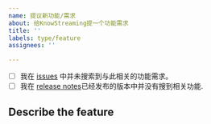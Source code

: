 ```yaml
---
name: 提议新功能/需求
about: 给KnowStreaming提一个功能需求
title: ''
labels: type/feature
assignees: ''

---
```


- [ ] 我在 [issues](https://github.com/didi/KnowStreaming/issues) 中并未搜索到与此相关的功能需求。
- [ ] 我在 [release notes](https://github.com/didi/KnowStreaming/releases)已经发布的版本中并没有搜到相关功能.

## Describe the feature
<!-- Please also discuss possible business value -->

